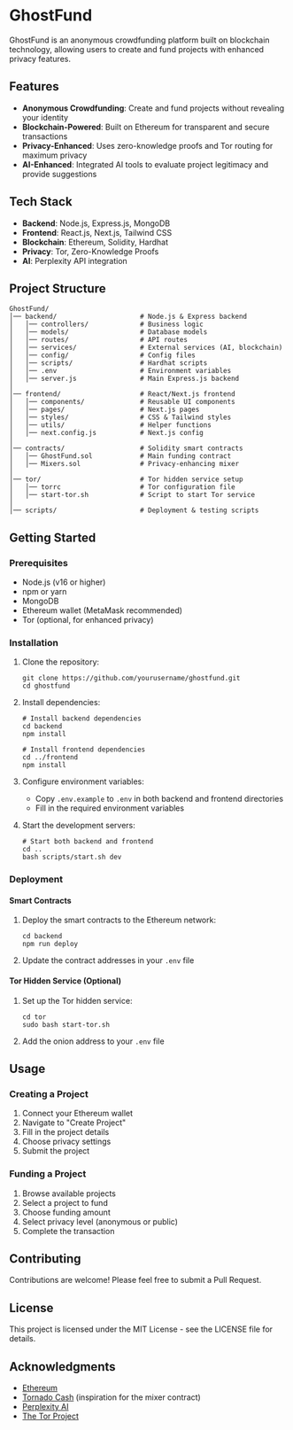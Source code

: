 # GhostFund

GhostFund is an anonymous crowdfunding platform built on blockchain technology, allowing users to create and fund projects with enhanced privacy features.

## Features

- **Anonymous Crowdfunding**: Create and fund projects without revealing your identity
- **Blockchain-Powered**: Built on Ethereum for transparent and secure transactions
- **Privacy-Enhanced**: Uses zero-knowledge proofs and Tor routing for maximum privacy
- **AI-Enhanced**: Integrated AI tools to evaluate project legitimacy and provide suggestions

## Tech Stack

- **Backend**: Node.js, Express.js, MongoDB
- **Frontend**: React.js, Next.js, Tailwind CSS
- **Blockchain**: Ethereum, Solidity, Hardhat
- **Privacy**: Tor, Zero-Knowledge Proofs
- **AI**: Perplexity API integration

## Project Structure

```
GhostFund/
│── backend/                     # Node.js & Express backend
│   │── controllers/             # Business logic
│   │── models/                  # Database models
│   │── routes/                  # API routes
│   │── services/                # External services (AI, blockchain)
│   │── config/                  # Config files
│   │── scripts/                 # Hardhat scripts
│   │── .env                     # Environment variables
│   │── server.js                # Main Express.js backend
│
│── frontend/                    # React/Next.js frontend
│   │── components/              # Reusable UI components
│   │── pages/                   # Next.js pages
│   │── styles/                  # CSS & Tailwind styles
│   │── utils/                   # Helper functions
│   │── next.config.js           # Next.js config
│
│── contracts/                   # Solidity smart contracts
│   │── GhostFund.sol            # Main funding contract
│   │── Mixers.sol               # Privacy-enhancing mixer
│
│── tor/                         # Tor hidden service setup
│   │── torrc                    # Tor configuration file
│   │── start-tor.sh             # Script to start Tor service
│
│── scripts/                     # Deployment & testing scripts
```

## Getting Started

### Prerequisites

- Node.js (v16 or higher)
- npm or yarn
- MongoDB
- Ethereum wallet (MetaMask recommended)
- Tor (optional, for enhanced privacy)

### Installation

1. Clone the repository:
   ```
   git clone https://github.com/yourusername/ghostfund.git
   cd ghostfund
   ```

2. Install dependencies:
   ```
   # Install backend dependencies
   cd backend
   npm install

   # Install frontend dependencies
   cd ../frontend
   npm install
   ```

3. Configure environment variables:
   - Copy `.env.example` to `.env` in both backend and frontend directories
   - Fill in the required environment variables

4. Start the development servers:
   ```
   # Start both backend and frontend
   cd ..
   bash scripts/start.sh dev
   ```

### Deployment

#### Smart Contracts

1. Deploy the smart contracts to the Ethereum network:
   ```
   cd backend
   npm run deploy
   ```

2. Update the contract addresses in your `.env` file

#### Tor Hidden Service (Optional)

1. Set up the Tor hidden service:
   ```
   cd tor
   sudo bash start-tor.sh
   ```

2. Add the onion address to your `.env` file

## Usage

### Creating a Project

1. Connect your Ethereum wallet
2. Navigate to "Create Project"
3. Fill in the project details
4. Choose privacy settings
5. Submit the project

### Funding a Project

1. Browse available projects
2. Select a project to fund
3. Choose funding amount
4. Select privacy level (anonymous or public)
5. Complete the transaction

## Contributing

Contributions are welcome! Please feel free to submit a Pull Request.

## License

This project is licensed under the MIT License - see the LICENSE file for details.

## Acknowledgments

- [Ethereum](https://ethereum.org/)
- [Tornado Cash](https://tornado.cash/) (inspiration for the mixer contract)
- [Perplexity AI](https://www.perplexity.ai/)
- [The Tor Project](https://www.torproject.org/) 